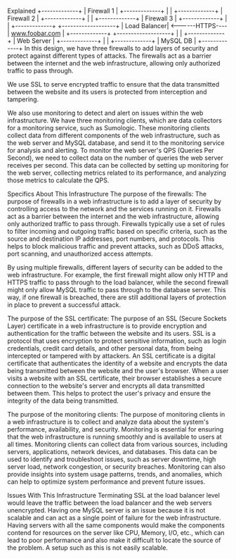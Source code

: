 Explained
             +-------------+
             |   Firewall 1 |
             +-------------+
                       |
                       |
             +-------------+
             |   Firewall 2 |
             +-------------+
                       |
                       |
             +-------------+
             |   Firewall 3 |
             +-------------+
                       |
                       |
             +-------------+                 +-------------------+
             | Load Balancer|  <------HTTPS----|   www.foobar.com  |
             +-------------+                 +-------------------+
                       |
                       |
             +-------------+
             |   Web Server |
             +-------------+
                       |
                       |
             +-------------+
             |  MySQL DB   |
             +-------------+
In this design, we have three firewalls to add layers of security and protect against different types of attacks. The firewalls act as a barrier between the internet and the web infrastructure, allowing only authorized traffic to pass through.

We use SSL to serve encrypted traffic to ensure that the data transmitted between the website and its users is protected from interception and tampering.

We also use monitoring to detect and alert on issues within the web infrastructure. We have three monitoring clients, which are data collectors for a monitoring service, such as Sumologic. These monitoring clients collect data from different components of the web infrastructure, such as the web server and MySQL database, and send it to the monitoring service for analysis and alerting. To monitor the web server's QPS (Queries Per Second), we need to collect data on the number of queries the web server receives per second. This data can be collected by setting up monitoring for the web server, collecting metrics related to its performance, and analyzing those metrics to calculate the QPS.

Specifics About This Infrastructure
The purpose of the firewalls: The purpose of firewalls in a web infrastructure is to add a layer of security by controlling access to the network and the services running on it. Firewalls act as a barrier between the internet and the web infrastructure, allowing only authorized traffic to pass through.
Firewalls typically use a set of rules to filter incoming and outgoing traffic based on specific criteria, such as the source and destination IP addresses, port numbers, and protocols. This helps to block malicious traffic and prevent attacks, such as DDoS attacks, port scanning, and unauthorized access attempts.

By using multiple firewalls, different layers of security can be added to the web infrastructure. For example, the first firewall might allow only HTTP and HTTPS traffic to pass through to the load balancer, while the second firewall might only allow MySQL traffic to pass through to the database server. This way, if one firewall is breached, there are still additional layers of protection in place to prevent a successful attack.

The purpose of the SSL certificate: The purpose of an SSL (Secure Sockets Layer) certificate in a web infrastructure is to provide encryption and authentication for the traffic between the website and its users. SSL is a protocol that uses encryption to protect sensitive information, such as login credentials, credit card details, and other personal data, from being intercepted or tampered with by attackers.
An SSL certificate is a digital certificate that authenticates the identity of a website and encrypts the data being transmitted between the website and the user's browser. When a user visits a website with an SSL certificate, their browser establishes a secure connection to the website's server and encrypts all data transmitted between them. This helps to protect the user's privacy and ensure the integrity of the data being transmitted.

The purpose of the monitoring clients: The purpose of monitoring clients in a web infrastructure is to collect and analyze data about the system's performance, availability, and security. Monitoring is essential for ensuring that the web infrastructure is running smoothly and is available to users at all times.
Monitoring clients can collect data from various sources, including servers, applications, network devices, and databases. This data can be used to identify and troubleshoot issues, such as server downtime, high server load, network congestion, or security breaches. Monitoring can also provide insights into system usage patterns, trends, and anomalies, which can help to optimize system performance and prevent future issues.

Issues With This Infrastructure
Terminating SSL at the load balancer level would leave the traffic between the load balancer and the web servers unencrypted.
Having one MySQL server is an issue because it is not scalable and can act as a single point of failure for the web infrastructure.
Having servers with all the same components would make the components contend for resources on the server like CPU, Memory, I/O, etc., which can lead to poor performance and also make it difficult to locate the source of the problem. A setup such as this is not easily scalable.	
